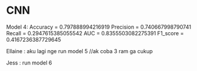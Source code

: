 # CNN

Model 4:
  Accuracy =  0.797888994216919
  Precision =  0.740667998790741
  Recall =  0.2947615385055542
  AUC =  0.8355503082275391
  F1_score =  0.4167236387729645
  
  
Ellaine : aku lagi nge run model 5 //ak coba 3 ram ga cukup
          

Jess : run model 6
